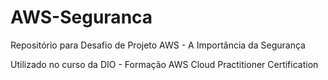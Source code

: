 # AWS-Seguranca
Repositório para Desafio de Projeto AWS - A Importância da Segurança

Utilizado no curso da DIO - Formação AWS Cloud Practitioner Certification
